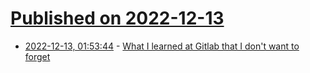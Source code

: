 # [Published on 2022-12-13](index.md)

* [2022-12-13, 01:53:44](https://news.ycombinator.com/item?id=33963614) - [What I learned at Gitlab that I don't want to forget](https://blog.boleary.dev/what-i-learned-at-gitlab-that-i-dont-want-to-forget/)
